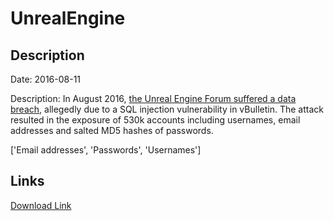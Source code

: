 # UnrealEngine

## Description

Date: 2016-08-11

Description:
In August 2016, <a href="http://www.zdnet.com/article/epic-games-unreal-engine-forums-hacked-in-latest-data-breach" target="_blank" rel="noopener">the Unreal Engine Forum suffered a data breach</a>, allegedly due to a SQL injection vulnerability in vBulletin. The attack resulted in the exposure of 530k accounts including usernames, email addresses and salted MD5 hashes of passwords.


['Email addresses', 'Passwords', 'Usernames']

## Links

[Download Link](https://link-to.net/1229997/547.5875044481705/dynamic/?r=aHR0cHM6Ly93d3cubWVkaWFmaXJlLmNvbS92aWV3L3dOUWY1U3c4d1QxazJpeS91bnJlYWxlbmdpbmUuY29tL2ZpbGU=)
